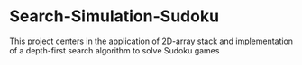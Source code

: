 # Search-Simulation-Sudoku
This project centers in the application of 2D-array stack and implementation of a depth-first search algorithm to solve Sudoku games

